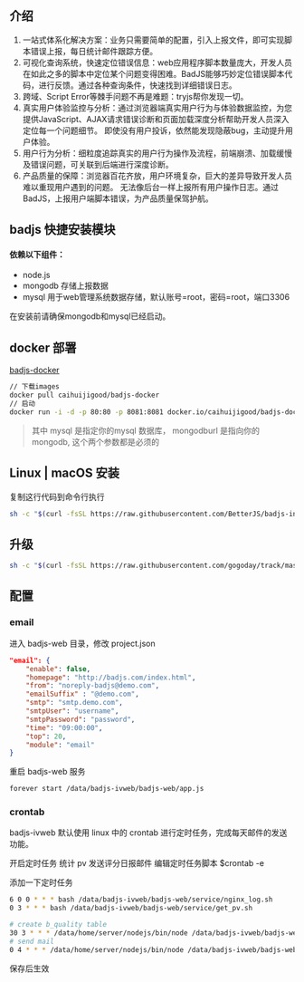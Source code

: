 

## 介绍

1. 一站式体系化解决方案：业务只需要简单的配置，引入上报文件，即可实现脚本错误上报，每日统计邮件跟踪方便。
2. 可视化查询系统，快速定位错误信息：web应用程序脚本数量庞大，开发人员在如此之多的脚本中定位某个问题变得困难。BadJS能够巧妙定位错误脚本代码，进行反馈。通过各种查询条件，快速找到详细错误日志。
3. 跨域、Script Error等棘手问题不再是难题：tryjs帮你发现一切。
4. 真实用户体验监控与分析：通过浏览器端真实用户行为与体验数据监控，为您提供JavaScript、AJAX请求错误诊断和页面加载深度分析帮助开发人员深入定位每一个问题细节。 即使没有用户投诉，依然能发现隐蔽bug，主动提升用户体验。
5. 用户行为分析：细粒度追踪真实的用户行为操作及流程，前端崩溃、加载缓慢及错误问题，可关联到后端进行深度诊断。
6. 产品质量的保障：浏览器百花齐放，用户环境复杂，巨大的差异导致开发人员难以重现用户遇到的问题。 无法像后台一样上报所有用户操作日志。通过BadJS，上报用户端脚本错误，为产品质量保驾护航。

## badjs 快捷安装模块

#### 依赖以下组件：
- node.js
- mongodb 存储上报数据
- mysql 用于web管理系统数据存储，默认账号=root，密码=root，端口3306

在安装前请确保mongodb和mysql已经启动。

## docker 部署
[badjs-docker]( https://hub.docker.com/r/caihuijigood/badjs-docker/) 
``` bash 
// 下载images
docker pull caihuijigood/badjs-docker
// 启动
docker run -i -d -p 80:80 -p 8081:8081 docker.io/caihuijigood/badjs-docker bash badjs mysql=mysql://root:root@192.168.1.101:3306/badjs mongodb=mongodb://192.168.1.101:27017/badjs
```
 
> 其中 mysql 是指定你的mysql 数据库，  mongodburl 是指向你的mongodb,  这个两个参数都是必须的

## Linux | macOS 安装
复制这行代码到命令行执行
```bash
sh -c "$(curl -fsSL https://raw.githubusercontent.com/BetterJS/badjs-installer/master/install.sh)"

```

## 升级
```bash
sh -c "$(curl -fsSL https://raw.githubusercontent.com/gogoday/track/master/upgrade/upgrade.sh?v=1)"
```

## 配置

### email

进入 badjs-web 目录，修改 project.json
```json
"email": {
    "enable": false,
    "homepage": "http://badjs.com/index.html",
    "from": "noreply-badjs@demo.com",
    "emailSuffix" : "@demo.com",
    "smtp": "smtp.demo.com",
    "smtpUser": "username",
    "smtpPassword": "password",
    "time": "09:00:00",
    "top": 20,
    "module": "email"
}
```
重启 badjs-web 服务

```sh
forever start /data/badjs-ivweb/badjs-web/app.js
```

### crontab

badjs-ivweb 默认使用 linux 中的 crontab 进行定时任务，完成每天邮件的发送功能。

开启定时任务 统计 pv 发送评分日报邮件 编辑定时任务脚本 $crontab -e

添加一下定时任务

```sh
6 0 0 * * * bash /data/badjs-ivweb/badjs-web/service/nginx_log.sh
0 3 * * * bash /data/badjs-ivweb/badjs-web/service/get_pv.sh

# create b_quality table
30 3 * * * /data/home/server/nodejs/bin/node /data/badjs-ivweb/badjs-web/service/handle-quality.js
# send mail
0 4 * * * /data/home/server/nodejs/bin/node /data/badjs-ivweb/badjs-web/service/ScoreMail.js
```

保存后生效